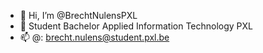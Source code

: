 - 👋 Hi, I’m @BrechtNulensPXL
- 🌱 Student Bachelor Applied Information Technology PXL
- 📫 @: brecht.nulens@student.pxl.be
